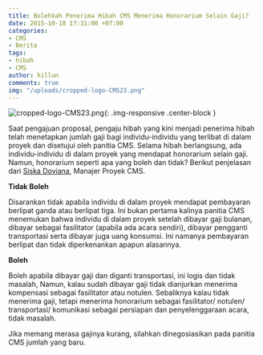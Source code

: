 ```yaml
---
title: Bolehkah Penerima Hibah CMS Menerima Honorarium Selain Gaji?
date: 2015-10-18 17:31:00 +07:00
categories:
- CMS
- Berita
tags:
- hibah
- CMS
author: hillun
comments: true
img: "/uploads/cropped-logo-CMS23.png"
---
```


![cropped-logo-CMS23.png](/uploads/cropped-logo-CMS23.png){: .img-responsive .center-block }

Saat pengajuan proposal, pengaju hibah yang kini menjadi penerima hibah telah menetapkan jumlah gaji bagi individu-individu yang terlibat di dalam proyek dan disetujui oleh panitia CMS. Selama hibah berlangsung, ada individu-individu di dalam proyek yang mendapat honorarium selain gaji. Namun, honorarium seperti apa yang boleh dan tidak? Berikut penjelasan dari [Siska Doviana](http://ciptamedia.org/team/siska-doviana/), Manajer Proyek CMS.

**Tidak Boleh**

Disarankan tidak apabila individu di dalam proyek mendapat pembayaran berlipat ganda atau berlipat tiga. Ini bukan pertama kalinya panitia CMS menemukan bahwa individu di dalam proyek setelah dibayar gaji bulanan, dibayar sebagai fasilitator (apabila ada acara sendiri), dibayar pengganti transportasi serta dibayar juga uang konsumsi. Ini namanya pembayaran berlipat dan tidak diperkenankan apapun alasannya.

**Boleh**

Boleh apabila dibayar gaji dan diganti transportasi, ini logis dan tidak masalah, Namun, kalau sudah dibayar gaji tidak dianjurkan menerima kompensasi sebagai fasilitator atau notulen. Sebaliknya kalau tidak menerima gaji, tetapi menerima honorarium sebagai fasilitator/ notulen/ transportasi/ komunikasi sebagai persiapan dan penyelenggaraan acara, tidak masalah.

Jika memang merasa gajinya kurang, silahkan dinegosiasikan pada panitia CMS jumlah yang baru.